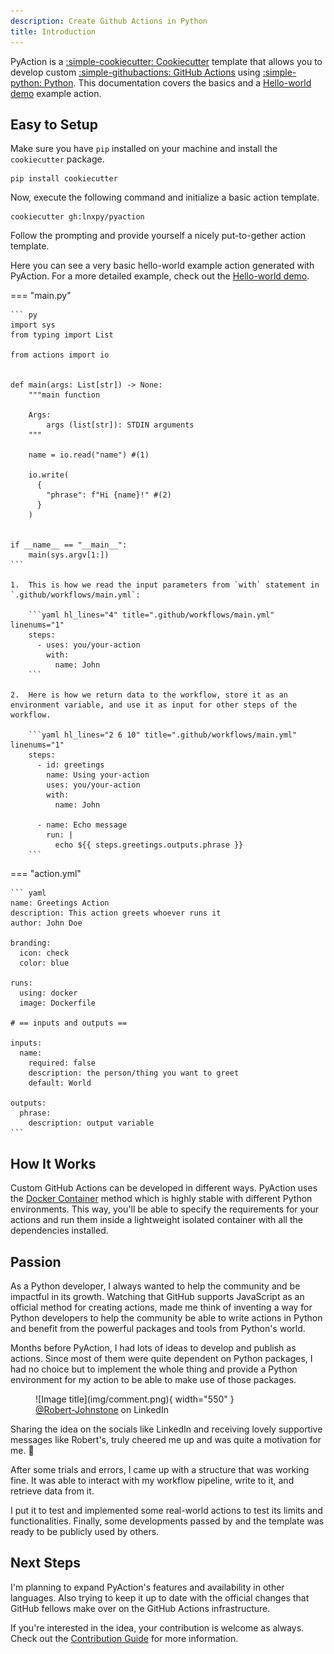 ```yaml
---
description: Create Github Actions in Python
title: Introduction
---
```


PyAction is a [:simple-cookiecutter: Cookiecutter](https://cookiecutter.io) template that allows you to develop custom [:simple-githubactions: GitHub Actions](https://docs.github.com/en/actions) using [:simple-python: Python](https://python.org/). This documentation covers the basics and a [Hello-world demo](demo.md) example action.


## Easy to Setup
Make sure you have `pip` installed on your machine and install the `cookiecutter` package.

```
pip install cookiecutter
```

Now, execute the following command and initialize a basic action template.
```
cookiecutter gh:lnxpy/pyaction
```

Follow the prompting and provide yourself a nicely put-to-gether action template.

Here you can see a very basic hello-world example action generated with PyAction. For a more detailed example, check out the [Hello-world demo](demo.md).

=== "main.py"

    ``` py
    import sys
    from typing import List

    from actions import io


    def main(args: List[str]) -> None:
        """main function

        Args:
            args (list[str]): STDIN arguments
        """

        name = io.read("name") #(1)

        io.write(
          {
            "phrase": f"Hi {name}!" #(2)
          }
        )


    if __name__ == "__main__":
        main(sys.argv[1:])
    ```

    1.  This is how we read the input parameters from `with` statement in `.github/workflows/main.yml`:

        ```yaml hl_lines="4" title=".github/workflows/main.yml" linenums="1"
        steps:
          - uses: you/your-action
            with:
              name: John
        ```

    2.  Here is how we return data to the workflow, store it as an environment variable, and use it as input for other steps of the workflow.

        ```yaml hl_lines="2 6 10" title=".github/workflows/main.yml" linenums="1"
        steps:
          - id: greetings
            name: Using your-action
            uses: you/your-action
            with:
              name: John

          - name: Echo message
            run: |
              echo ${{ steps.greetings.outputs.phrase }}
        ```

=== "action.yml"

    ``` yaml
    name: Greetings Action
    description: This action greets whoever runs it
    author: John Doe

    branding:
      icon: check
      color: blue

    runs:
      using: docker
      image: Dockerfile

    # == inputs and outputs ==

    inputs:
      name:
        required: false
        description: the person/thing you want to greet
        default: World

    outputs:
      phrase:
        description: output variable
    ```



## How It Works
Custom GitHub Actions can be developed in different ways. PyAction uses the [Docker Container](https://docs.github.com/en/actions/creating-actions/about-custom-actions#docker-container-actions) method which is highly stable with different Python environments. This way, you'll be able to specify the requirements for your actions and run them inside a lightweight isolated container with all the dependencies installed.

## Passion
As a Python developer, I always wanted to help the community and be impactful in its growth. Watching that GitHub supports JavaScript as an official method for creating actions, made me think of inventing a way for Python developers to help the community be able to write actions in Python and benefit from the powerful packages and tools from Python's world.

Months before PyAction, I had lots of ideas to develop and publish as actions. Since most of them were quite dependent on Python packages, I had no choice but to implement the whole thing and provide a Python environment for my action to be able to make use of those packages.

<figure markdown="span">
  ![Image title](img/comment.png){ width="550" }
  <figcaption><a href="https://www.linkedin.com/in/robert-arthur-johnstone/">@Robert-Johnstone</a> on LinkedIn</figcaption>
</figure>

Sharing the idea on the socials like LinkedIn and receiving lovely supportive messages like Robert's, truly cheered me up and was quite a motivation for me. :orange_heart:

After some trials and errors, I came up with a structure that was working fine. It was able to interact with my workflow pipeline, write to it, and retrieve data from it.

I put it to test and implemented some real-world actions to test its limits and functionalities. Finally, some developments passed by and the template was ready to be publicly used by others.

## Next Steps
I'm planning to expand PyAction's features and availability in other languages. Also trying to keep it up to date with the official changes that GitHub fellows make over on the GitHub Actions infrastructure.

If you're interested in the idea, your contribution is welcome as always. Check out the [Contribution Guide](contributing.md) for more information.
